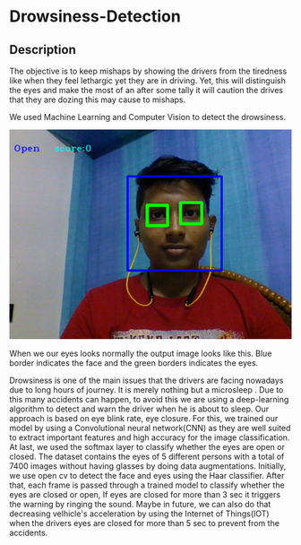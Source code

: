# Drowsiness-Detection
## Description
The objective is to keep mishaps by showing the drivers from the tiredness like when they feel lethargic yet they are in driving. Yet, this will distinguish the eyes and make the most of an after some tally it will caution the drives that they are dozing this may cause to mishaps.

We used Machine Learning and Computer Vision to detect the drowsiness.

![](/sample.png)

When we our eyes looks normally the output image looks like this.
Blue border indicates the face and the green borders indicates the eyes.

Drowsiness is one of the main issues that the drivers are facing nowadays due to long hours of journey.
It is merely nothing but a microsleep . Due to this many accidents can happen, to avoid this we are using a deep-learning algorithm to detect and warn the driver when he is about to sleep. Our approach is based on eye blink rate, eye closure. For this, we trained our model by using a Convolutional neural network(CNN) as they are well suited to extract important features and high accuracy for the image classification. At last, we used the softmax layer to classify whether the eyes are open or closed. The dataset contains the eyes of 5 different persons with a total of 7400 images without having glasses by doing data augmentations. Initially, we use open cv to detect the face and eyes using the Haar classifier. After that, each frame is passed through a trained model to classify whether the eyes are closed or open, If eyes are closed for more than 3 sec it triggers the warning by ringing the sound.
Maybe in future, we can also do that decreasing velhicle's acceleration by using the Internet of Things(IOT) when the drivers eyes are closed for more than 5 sec to prevent from the accidents.
